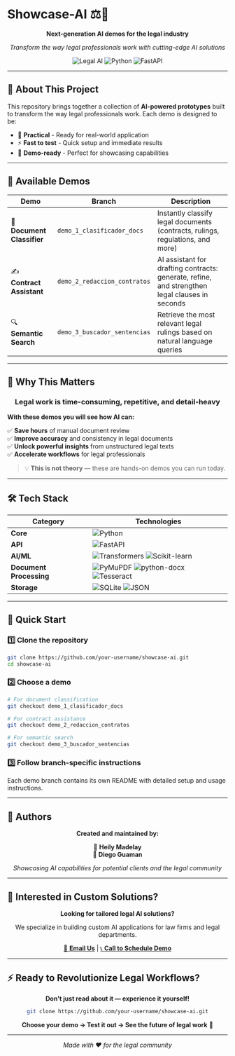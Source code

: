 # Showcase-AI ⚖️🤖

<div align="center">

**Next-generation AI demos for the legal industry**

*Transform the way legal professionals work with cutting-edge AI solutions*

![Legal AI](https://img.shields.io/badge/Legal%20AI-Powered-blue?style=for-the-badge)
![Python](https://img.shields.io/badge/Python-3.10+-green?style=for-the-badge&logo=python)
![FastAPI](https://img.shields.io/badge/FastAPI-Modern-teal?style=for-the-badge&logo=fastapi)

---

</div>

## 🎯 **About This Project**

This repository brings together a collection of **AI-powered prototypes** built to transform the way legal professionals work. Each demo is designed to be:

- 🚀 **Practical** - Ready for real-world application
- ⚡ **Fast to test** - Quick setup and immediate results  
- 🎪 **Demo-ready** - Perfect for showcasing capabilities

---

## 📂 **Available Demos**

| Demo | Branch | Description |
|------|--------|-------------|
| 📄 **Document Classifier** | `demo_1_clasificador_docs` | Instantly classify legal documents (contracts, rulings, regulations, and more) |
| ✍️ **Contract Assistant** | `demo_2_redaccion_contratos` | AI assistant for drafting contracts: generate, refine, and strengthen legal clauses in seconds |
| 🔍 **Semantic Search** | `demo_3_buscador_sentencias` | Retrieve the most relevant legal rulings based on natural language queries |

---

## 🚀 **Why This Matters**

<div align="center">

### Legal work is time-consuming, repetitive, and detail-heavy

</div>

**With these demos you will see how AI can:**

✅ **Save hours** of manual document review  
✅ **Improve accuracy** and consistency in legal documents  
✅ **Unlock powerful insights** from unstructured legal texts  
✅ **Accelerate workflows** for legal professionals  

> 💡 **This is not theory** — these are hands-on demos you can run today.

---

## 🛠️ **Tech Stack**

<div align="center">

| Category | Technologies |
|----------|-------------|
| **Core** | ![Python](https://img.shields.io/badge/Python-3.10+-3776ab?style=flat&logo=python&logoColor=white) |
| **API** | ![FastAPI](https://img.shields.io/badge/FastAPI-009688?style=flat&logo=fastapi&logoColor=white) |
| **AI/ML** | ![Transformers](https://img.shields.io/badge/🤗_Transformers-FFD21E?style=flat) ![Scikit-learn](https://img.shields.io/badge/Scikit--learn-F7931E?style=flat&logo=scikit-learn&logoColor=white) |
| **Document Processing** | ![PyMuPDF](https://img.shields.io/badge/PyMuPDF-red?style=flat) ![python-docx](https://img.shields.io/badge/python--docx-blue?style=flat) ![Tesseract](https://img.shields.io/badge/Tesseract_OCR-green?style=flat) |
| **Storage** | ![SQLite](https://img.shields.io/badge/SQLite-003B57?style=flat&logo=sqlite&logoColor=white) ![JSON](https://img.shields.io/badge/JSON-000000?style=flat&logo=json&logoColor=white) |

</div>

---

## 🚦 **Quick Start**

### 1️⃣ Clone the repository
```bash
git clone https://github.com/your-username/showcase-ai.git
cd showcase-ai
```

### 2️⃣ Choose a demo
```bash
# For document classification
git checkout demo_1_clasificador_docs

# For contract assistance  
git checkout demo_2_redaccion_contratos

# For semantic search
git checkout demo_3_buscador_sentencias
```

### 3️⃣ Follow branch-specific instructions
Each demo branch contains its own README with detailed setup and usage instructions.

---

## 👥 **Authors**

<div align="center">

**Created and maintained by:**

🔸 **Heily Madelay**  
🔸 **Diego Guaman**

*Showcasing AI capabilities for potential clients and the legal community*

</div>

---

## 🤝 **Interested in Custom Solutions?**

<div align="center">

**Looking for tailored legal AI solutions?**

We specialize in building custom AI applications for law firms and legal departments.

[📧 **Email Us**](mailto:heilymadelayajtan@icloud.com) | [📞 **Call to Schedule Demo**](tel:+34640359233)

</div>

---

## ⚡ **Ready to Revolutionize Legal Workflows?**

<div align="center">

**Don't just read about it — experience it yourself!**

```bash
git clone https://github.com/your-username/showcase-ai.git
```

**Choose your demo → Test it out → See the future of legal work** 🚀

---

*Made with ❤️ for the legal community*

</div>
